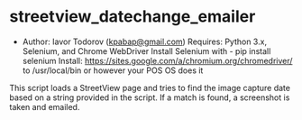 # streetview_datechange_emailer

-  Author: Iavor Todorov (kpabap@gmail.com)
Requires: Python 3.x, Selenium, and Chrome WebDriver
Install Selenium with - pip install selenium
Install: https://sites.google.com/a/chromium.org/chromedriver/ to /usr/local/bin or however your POS OS does it

This script loads a StreetView page and tries to find the image capture date based on a string provided in the script. 
If a match is found, a screenshot is taken and emailed.
